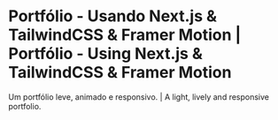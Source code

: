 # Portfólio - Usando Next.js & TailwindCSS & Framer Motion | Portfólio - Using Next.js & TailwindCSS & Framer Motion

Um portfólio leve, animado e responsivo. | A light, lively and responsive portfolio.
